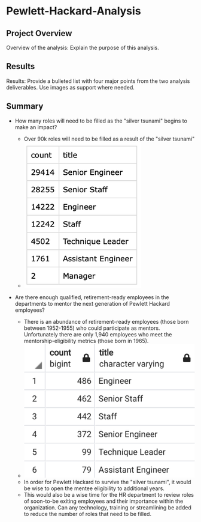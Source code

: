 # Pewlett-Hackard-Analysis
## Project Overview
Overview of the analysis: Explain the purpose of this analysis.

## Results
Results: Provide a bulleted list with four major points from the two analysis deliverables. Use images as support where needed.

## Summary
* How many roles will need to be filled as the "silver tsunami" begins to make an impact? 
    * Over 90k roles will need to be filled as a result of the "silver tsunami"
    * ![Retiring employees by titles](https://github.com/krockway/Pewlett-Hackard-Analysis/blob/main/Images/retiring_titles.png)

* Are there enough qualified, retirement-ready employees in the departments to mentor the next generation of Pewlett Hackard employees?
    * There is an abundance of retirement-ready employees (those born between 1952-1955) who could participate as mentors. Unfortunately there are only 1,940 employees who meet the mentorship-eligibility metrics (those born in 1965). 
    * ![Mentee employees by titles](https://github.com/krockway/Pewlett-Hackard-Analysis/blob/main/Images/mentee_titles.png)
    * In order for Pewlett Hackard to survive the "silver tsunami", it would be wise to open the mentee eligibility to additional years.
    * This would also be a wise time for the HR department to review roles of soon-to-be exiting employees and their importance within the organization. Can any technology, training or streamlining be added to reduce the number of roles that need to be filled. 